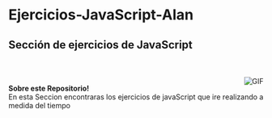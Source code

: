 # Ejercicios-JavaScript-Alan
<h2 title="hehehe"> Sección de ejercicios de JavaScript</h2>

<br />
<br />


 
<img align="right" alt="GIF" src="https://www.google.com/url?sa=i&url=https%3A%2F%2Fes.wikipedia.org%2Fwiki%2FJavaScript&psig=AOvVaw0oCn5TKB34YcGTs8ajxLsL&ust=1708541647620000&source=images&cd=vfe&opi=89978449&ved=0CBIQjRxqFwoTCIC2kLLuoQDFQAAAAAdAAAAABAE"/>


**Sobre este Repositorio!**
<br />
En esta Seccion encontraras los ejercicios de javaScript que ire realizando a medida del tiempo




